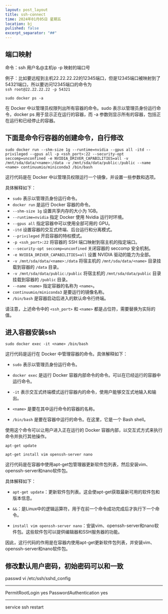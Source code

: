 ```yaml
---
layout: post_layout
title: ssh-connect
time: 2024年01月05日 星期五
location: bj
pulished: false
excerpt_separator: "##"
--- 
```

## 端口映射
命令：ssh 用户名@主机ip -p 映射的端口号

例子：比如要远程到主机22.22.22.22的12345端口，但是12345端口被映射到了54321端口，所以要访问12345端口的命令为<br>
```ssh root@22.22.22.22 -p 54321```

```sudo docker ps -a```

在 Docker 中以管理员权限列出所有容器的命令。sudo 表示以管理员身份运行命令，docker ps 用于显示正在运行的容器，而 -a 参数则显示所有的容器，包括正在运行和已经停止的容器。

## 下面是命令行容器的创建命令，自行修改<name>

```sudo docker run --shm-size 1g --runtime=nvidia --gpus all -itd --privileged --gpus all -p <ssh_port>:22 --security-opt seccomp=unconfined -e NVIDIA_DRIVER_CAPABILITIES=all -v /mnt/sda/data/<name>:/data -v /mnt/sda/data/public:/public --name <name> continuumio/miniconda3 /bin/bash```

这行代码是在 Docker 中以管理员权限运行一个镜像，并设置一些参数和选项。

具体解释如下：

- `sudo` 表示以管理员身份运行命令。
- `docker run` 是运行 Docker 容器的命令。
- `--shm-size 1g` 设置共享内存的大小为 1GB。
- `--runtime=nvidia` 指定 Docker 使用 Nvidia 运行时环境。
- `--gpus all` 指定容器中可以使用全部可用的 GPU。
- `-itd` 设置容器的交互式终端、后台运行和分离模式。
- `--privileged` 开启容器的特权模式。
- `-p <ssh_port>:22` 将容器的 SSH 端口映射到宿主机的指定端口。
- `--security-opt seccomp=unconfined` 关闭容器的 seccomp 安全机制。
- `-e NVIDIA_DRIVER_CAPABILITIES=all` 设置 NVIDIA 驱动的能力为全部。
- `-v /mnt/sda/data/<name>:/data` 将宿主机的 `/mnt/sda/data/<name>` 目录挂载到容器的 `/data` 目录。
- `-v /mnt/sda/data/public:/public` 将宿主机的 `/mnt/sda/data/public` 目录挂载到容器的 `/public` 目录。
- `--name <name>` 指定容器的名称为 `<name>`。
- `continuumio/miniconda3` 是要运行的镜像名称。
- `/bin/bash` 是容器启动后进入的默认命令行终端。

请注意，上述命令中的 `<ssh_port>` 和 `<name>` 都是占位符，需要替换为实际的值。

## 进入容器安装ssh

```sudo docker exec -it <name> /bin/bash```

这行代码是运行在 Docker 中管理容器的命令。具体解释如下：

- `sudo` 表示以管理员身份运行命令。

- `docker exec` 是运行 Docker 容器内部命令的命令。可以在已经运行的容器中运行命令。

- `-it` 表示交互式终端模式运行容器内的命令，使用户能够交互式地输入和输出。

- `<name>` 是要在其中运行命令的容器的名称。

- `/bin/bash` 是要在容器中运行的命令。在这里，它是一个 Bash shell。

使用这个命令可以让用户进入正在运行的 Docker 容器内部，以交互式方式来执行命令并执行其他操作。

```apt-get update```

```apt-get install vim openssh-server nano```

这行代码是在容器中使用apt-get包管理器更新软件包列表，然后安装vim、openssh-server和nano软件包。

具体解释如下：

- `apt-get update`：更新软件包列表。这会使apt-get获取最新可用的软件包和版本信息。

- `&&`：是Linux中的逻辑运算符，用于在前一个命令成功完成后才执行下一个命令。

- `install vim openssh-server nano`：安装vim、openssh-server和nano软件包。这些软件包可以提供编辑器和SSH服务器的功能。

因此，这行代码的作用是在容器内使用apt-get更新软件包列表，并安装vim、openssh-server和nano软件包。

## 修改默认用户密码，初始密码可以和<name>一致
passwd
vi /etc/ssh/sshd_config
***
PermitRootLogin yes
PasswordAuthentication yes
***
service ssh restart






